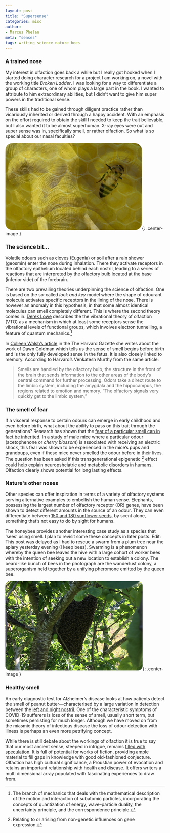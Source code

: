 ```yaml
---
layout: post
title: "Supersense"
categories: misc
author:
- Marcus Phelan
meta: "senses"
tags: writing science nature bees
---
```


### A trained nose
My interest in olfaction goes back a while but I really got hooked when I started doing character research for a project I am working on, a novel with the working title _Broken Ladder_. I was looking for a way to differentiate a group of characters, one of whom plays a large part in the book. I wanted to attribute to him extraordinary abilities, but I didn’t want to give him super powers in the traditional sense. 

These skills had to be gained through diligent practice rather than vicariously inherited or derived through a happy accident. With an emphasis on the effort required to obtain the skill I needed to keep the trait believable, but I also wanted it to be almost superhuman. X-ray eyes were out and super sense was in, specifically smell, or rather olfaction. So what is so special about our nasal faculties?

![Olfaction](/assets/images/olfaction.png){: .center-image }

### The science bit...
Volatile odours such as cloves (Eugenia) or soil after a rain shower (geosmin) enter the nose during inhalation. There they activate receptors in the olfactory epithelium located behind each nostril, leading to a series of reactions that are interpreted by the olfactory bulb located at the base (inferior side) of the forebrain.

There are two prevailing theories underpinning the science of olfaction. One is based on the so-called *lock and key* model where the shape of odourant molecule activates specific receptors in the lining of the nose. There is however an anomaly in this hypothesis, in that some almost identical molecules can smell completely different. This is where the second theory comes in. [Derek Lowe](https://blogs.sciencemag.org/pipeline/archives/2018/08/21/an-update-on-vibrational-theories-of-smell) describes the the vibrational theory of olfaction (VTO) as a mechanism in which at least some receptors sense the vibrational levels of functional groups, which involves electron tunnelling, a feature of quantum mechanics.[^1] 

[^1]: The branch of mechanics that deals with the mathematical description of the motion and interaction of subatomic particles, incorporating the concepts of quantization of energy, wave–particle duality, the uncertainty principle, and the correspondence principle. 


In [Colleen Walsh’s article](https://news.harvard.edu/gazette/story/2020/02/how-scent-emotion-and-memory-are-intertwined-and-exploited/) in the The Harvard Gazette she writes about the work of Dawn Goldman which tells us the sense of smell begins before birth and is the only fully developed sense in the fetus. It is also closely linked to memory. According to Harvard’s Venkatesh Murthy from the same article:

> Smells are handled by the olfactory bulb, the structure in the front of the brain that sends information to the other areas of the body’s central command for further processing. Odors take a direct route to the limbic system, including the amygdala and the hippocampus, the regions related to emotion and memory. “The olfactory signals very quickly get to the limbic system,”
 
### The smell of fear
If a visceral response to certain odours can emerge in early childhood and even before birth, what about the ability to pass on this trait through the generations? Research has shown that the [fear of a particular smell can in fact be inherited](https://www.newscientist.com/article/dn24677-fear-of-a-smell-can-be-passed-down-several-generations/). In a study of male mice where a particular odour (acetophenone or *cherry blossom*) is associated with receiving an electric shock, this fear was shown to be experienced in the mice’s pups and grandpups, even if these mice never smelled the odour before in their lives. The question has been asked if this transgenerational epigenetic  [^2] effect could help explain neuropshciatric and metabolic disorders in humans. Olfaction clearly shows potential for long lasting effects.

[^2]: Relating to or arising from non-genetic influences on gene expression.

### Nature's other noses 
Other species can offer inspiration in terms of a variety of olfactory systems serving alternative examples to embellish the human sense. Elephants, possessing the largest number of olfactory receptor (OR) genes, have been shown to detect different amounts in the source of an odour. They can even differentiate between [150 and 180 sunflower seeds](https://abcnews.go.com/International/elephants-sniff-larger-quantities-scent-study-finds/story?id=63456903), by scent alone, something that’s not easy to do by sight for humans. 

The honeybee provides another interesting case study as a species that ‘sees’ using smell. I plan to revisit some these concepts in later posts. Edit: This post was delayed as I had to rescue a swarm from a plum tree near the apiary yesterday evening (I keep bees). Swarming is a phenomenon whereby the queen bee leaves the hive with a large cohort of worker bees with the intention of seeking out a new location to establish a colony. The beard-like bunch of bees in the photograph are the wanderlust colony, a superorganism held together by a unifying pheromone emitted by the queen bee. 

![Swarm](/assets/images/swarm.png){: .center-image }

### Healthy smell
An early diagnostic test for Alzheimer’s disease looks at how patients detect the smell of peanut butter—characterised by a large variation in detection between the [left and night nostril](https://health.clevelandclinic.org/peanut-butter-test-may-detect-alzheimers/). One of the characteristic symptoms of COVID-19 sufferers is loss of the sense of smell, usually short term, but sometimes persisting for much longer. Although we have moved on from the miasmic theory of infectious disease the loss of odour detection with illness is perhaps an even more petrifying concept.

While there is still debate about the workings of olfaction it is true to say that our most ancient sense, steeped in intrigue, remains [filled with speculation](https://pubmed.ncbi.nlm.nih.gov/18201391/). It is full of potential for works of fiction, providing ample material to fill gaps in knowledge with good old-fashioned conjecture. Olfaction has high cultural significance, a Proustian power of evocation and retains an important relationship with health and disease. It offers writers a multi dimensional array populated with fascinating experiences to draw from. 